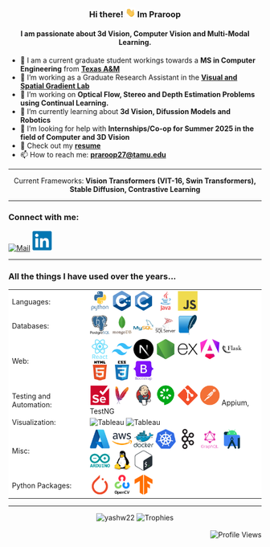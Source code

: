
[github url]: https://github.com/PraroopChanda

<div align="center">
  <!--<img src="/readme_media/github_banner.jpg">-->
  <h3>Hi there! <img alt="" src = "/readme_media/wave.gif" width = 20px> Im Praroop</h3>
  <h4>I am passionate about 3d Vision, Computer Vision and Multi-Modal Learning.</h4>
</div>
<!-- <hr/> -->

<ul>
  <li> 📖 I am a current graduate student workings towards a <b>MS in Computer Engineering</b> from <b><a href="https://www.linkedin.com/in/praroop-chanda-b263441a7/">Texas A&M </a></b>
  </li>
  <li> 🔭 I’m working as a Graduate Research Assistant in the <b><a href= "https://visual-and-spatial-gradient-lab.github.io/vsg.github.io/index.html">Visual and Spatial Gradient Lab</a></b> </li>
  <li> 🔭 I’m working on <b>Optical Flow, Stereo and Depth Estimation Problems using Continual Learning.</b> </li>
  <li> 🌱 I’m currently learning about <b>3d Vision, Difussion Models and Robotics </b> </li>
  <li> 🤔 I’m looking for help with <b>Internships/Co-op for Summer 2025 in the field of Computer and 3D Vision</b> </li>
  <li> 📄 Check out my <b><a href="https://drive.google.com/file/d/1LJhtFFMk4DoyhFBRJjhM_Ko-KPB3smY1/view?usp=sharing">resume</a></b> </li>
  <li> 📫 How to reach me: <b><a href="mailto:praroop27@tamu.edu">praroop27@tamu.edu</a></b> </li>
</ul>
<hr/>

<div align="center">
Current Frameworks:<b> Vision Transformers (VIT-16, Swin Transformers), Stable Diffusion, Contrastive Learning </b>
</div>
<hr/> 

<div>
  <h3>Connect with me:</h3>
  <a href="mailto:praroop27@tamu.edu"><img height="40" src="https://img.icons8.com/?id=P7UIlhbpWzZm&format=png" alt="Mail"/></a>
  <a href="https://www.linkedin.com/in/praroop-chanda-b263441a7/"><img height="40" src="https://raw.githubusercontent.com/devicons/devicon/master/icons/linkedin/linkedin-original.svg" alt="LinkedIn"/></a>
</div>
<hr/>

<div>
  <h3>All the things I have used over the years...</h3>
  <table style="background-color: white;">
    <tr> <td>Languages:</td>
      <td>
        <img height="40" src="https://raw.githubusercontent.com/devicons/devicon/master/icons/python/python-original-wordmark.svg" alt="Python" />
        <img height="40" src="https://raw.githubusercontent.com/devicons/devicon/master/icons/cplusplus/cplusplus-original.svg" alt="C++"/>
        <img height="40" src="https://raw.githubusercontent.com/devicons/devicon/master/icons/c/c-original.svg" alt="C"/>
        <img height="40" src="https://raw.githubusercontent.com/devicons/devicon/master/icons/java/java-original-wordmark.svg" alt="Java"/>
        <img height="40" src="https://raw.githubusercontent.com/devicons/devicon/master/icons/javascript/javascript-original.svg" alt="JavaScript"/>
      </td>
    </tr>
    <tr> <td>Databases:</td>
      <td>
        <img height="40" src="https://raw.githubusercontent.com/devicons/devicon/master/icons/postgresql/postgresql-original-wordmark.svg" alt="PostgreSQL"/>
        <img height="40" src="https://raw.githubusercontent.com/devicons/devicon/master/icons/mongodb/mongodb-original-wordmark.svg" alt="MongoDB"/>
        <img height="40" src="https://raw.githubusercontent.com/devicons/devicon/master/icons/mysql/mysql-original-wordmark.svg" alt="MySQL"/>
        <img height="40" src="https://raw.githubusercontent.com/devicons/devicon/master/icons/microsoftsqlserver/microsoftsqlserver-original-wordmark.svg" alt="MS SQL Server"/>
        <img height="40" src="https://raw.githubusercontent.com/devicons/devicon/master/icons/sqlite/sqlite-original.svg" alt="SQLite"/>
      </td>
    </tr>
    <tr> <td>Web:</td>
      <td>
        <img height="40" src="https://raw.githubusercontent.com/devicons/devicon/master/icons/react/react-original-wordmark.svg" alt="React"/>
        <img height="40" src="https://raw.githubusercontent.com/devicons/devicon/master/icons/tailwindcss/tailwindcss-original.svg" alt="Tailwind CSS"/>
        <img height="40" src="https://raw.githubusercontent.com/devicons/devicon/master/icons/nextjs/nextjs-original.svg" alt="Next.js"/>
        <img height="40" src="https://raw.githubusercontent.com/devicons/devicon/master/icons/nodejs/nodejs-original.svg" alt="Node.js"/>
        <img height="40" src="https://raw.githubusercontent.com/devicons/devicon/master/icons/express/express-original.svg" alt="Express.js"/>
        <img height="40" src="https://raw.githubusercontent.com/devicons/devicon/master/icons/angular/angular-original.svg" alt="Angular"/>
        <img height="40" src="https://raw.githubusercontent.com/devicons/devicon/master/icons/flask/flask-original-wordmark.svg" alt="Flask"/>
        <img height="40" src="https://raw.githubusercontent.com/devicons/devicon/master/icons/html5/html5-original-wordmark.svg" alt="HTML5"/>
        <img height="40" src="https://raw.githubusercontent.com/devicons/devicon/master/icons/css3/css3-original-wordmark.svg" alt="CSS3"/>
        <img height="40" src="https://raw.githubusercontent.com/devicons/devicon/master/icons/bootstrap/bootstrap-original-wordmark.svg" alt="Bootstrap"/>
      </td>
    </tr>
    <tr> <td>Testing and Automation:</td>
      <td>
        <img height="40" src="https://raw.githubusercontent.com/devicons/devicon/master/icons/selenium/selenium-original.svg" alt="Selenium"/>
        <img height="40" src="https://raw.githubusercontent.com/devicons/devicon/master/icons/maven/maven-original.svg" alt="Maven"/>
        <img height="40" src="https://raw.githubusercontent.com/devicons/devicon/master/icons/jenkins/jenkins-original.svg" alt="Jenkins"/>
        <img height="40" src="https://raw.githubusercontent.com/devicons/devicon/master/icons/cucumber/cucumber-plain.svg" alt="Cucumber"/>
        <img height="40" src="https://raw.githubusercontent.com/devicons/devicon/master/icons/git/git-original.svg" alt="Git"/>
        <img height="40" src="https://raw.githubusercontent.com/devicons/devicon/master/icons/postman/postman-original.svg" alt="Postman"/>
        <span>Appium, TestNG</span>
      </td>
    </tr>
    <tr> <td>Visualization:</td>
      <td>
        <img height="40" src="https://img.icons8.com/?size=400&id=qYfwpsRXEcpc&format=png" alt="Tableau"/>
        <img height="40" src="https://img.icons8.com/?size=400&id=9Kvi1p1F0tUo&format=png" alt="Tableau"/>
      </td>
    </tr>
    <tr> <td>Misc:</td>
      <td>
        <img height="40" src="https://raw.githubusercontent.com/devicons/devicon/master/icons/azure/azure-original.svg" alt="Azure"/>
        <img height="40" src="https://raw.githubusercontent.com/devicons/devicon/master/icons/amazonwebservices/amazonwebservices-original-wordmark.svg" alt="AWS"/>
        <img height="40" src="https://raw.githubusercontent.com/devicons/devicon/master/icons/docker/docker-original-wordmark.svg" alt="Docker"/>
        <img height="40" src="https://raw.githubusercontent.com/devicons/devicon/master/icons/kubernetes/kubernetes-original.svg" alt="Kubernetes"/>
        <img height="40" src="https://raw.githubusercontent.com/devicons/devicon/master/icons/apachekafka/apachekafka-original.svg" alt="Kafka"/>
        <img height="40" src="https://raw.githubusercontent.com/devicons/devicon/master/icons/graphql/graphql-plain-wordmark.svg" alt="GraphQL"/>
        <img height="40" src="https://raw.githubusercontent.com/devicons/devicon/master/icons/androidstudio/androidstudio-original.svg" alt="Android Studio"/>
        <img height="40" src="https://raw.githubusercontent.com/devicons/devicon/master/icons/arduino/arduino-original-wordmark.svg" alt="Arduino"/>
        <img height="40" src="https://raw.githubusercontent.com/devicons/devicon/master/icons/linux/linux-original.svg" alt="Linux"/>
        <img height="40" src="https://raw.githubusercontent.com/devicons/devicon/master/icons/bash/bash-original.svg" alt="Bash"/>
      </td>
    </tr>
    <tr> <td>Python Packages:</td>
      <td>
        <img height="40" src="https://raw.githubusercontent.com/devicons/devicon/master/icons/pytorch/pytorch-original.svg" alt="PyTorch"/>
        <img height="40" src="https://raw.githubusercontent.com/devicons/devicon/master/icons/opencv/opencv-original-wordmark.svg" alt="OpenCV"/>
        <img height="40" src="https://raw.githubusercontent.com/devicons/devicon/master/icons/tensorflow/tensorflow-original.svg" alt="TensorFlow"/>
      </td>
    </tr>
  </table>
</div>
<hr/>

<div align="center">
<!--   <img src="https://github-readme-stats.vercel.app/api?username=yashw22&show_icons=true&theme=transparent&count_private=true" alt="Github Stats" /> -->
<!--   <img src="https://github-readme-stats.vercel.app/api/top-langs/?username=yashw22&theme=transparent&show_icons=true&layout=compact" alt="Most Used Languages" /><br/> -->
  <img src="https://github-readme-streak-stats.herokuapp.com/?user=yashw22" alt="yashw22" />
  <img src="https://github-profile-trophy.vercel.app/?username=yashw22&rank=-?&column=4" alt="Trophies" />
</div>

<br/>
<div align="right">
  <img src="https://komarev.com/ghpvc/?username=yashw22&style=flat&color=828bed" alt="Profile Views" />
</div>

<!--
About me section
- 🔭 I’m currently working on working 
- 🌱 I’m currently learning learnings 
- 👯 I’m looking to collaborate on collaborte 
- 🤔 I’m looking for help with looking 
- 💬 Ask me about ask_me 
- 📫 How to reach me: reach_me 
- 😄 Pronouns: pronouns 
- ⚡ Fun fact: fun_fact
-->
